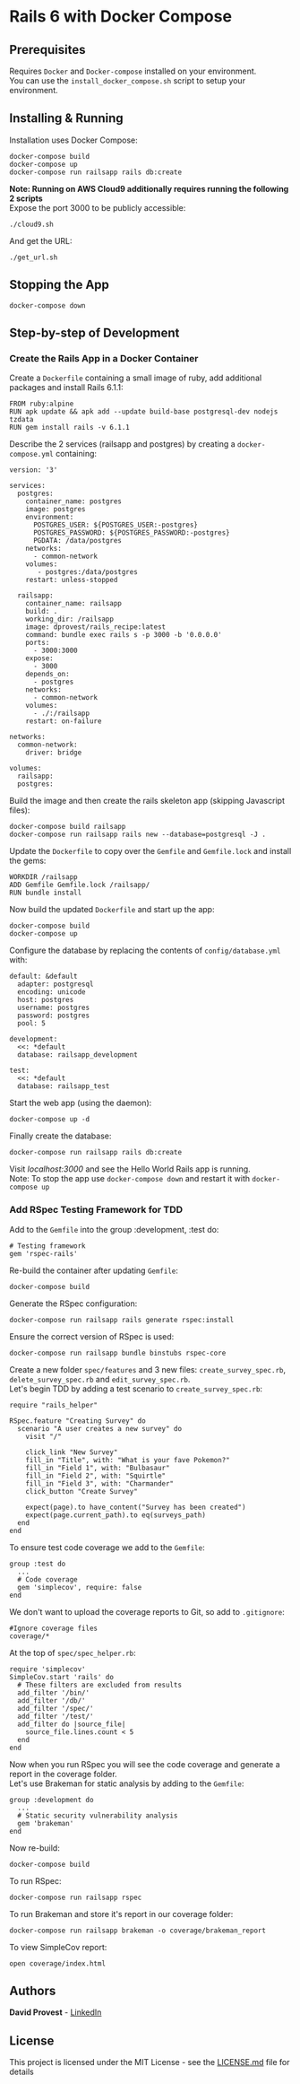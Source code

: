 # Rails 6 with Docker Compose

## Prerequisites

Requires `Docker` and `Docker-compose` installed on your environment.<br/>
You can use the `install_docker_compose.sh` script to setup your environment.

## Installing & Running

Installation uses Docker Compose:

```
docker-compose build
docker-compose up
docker-compose run railsapp rails db:create
```
<strong>Note: Running on AWS Cloud9 additionally requires running the following 2 scripts</strong>
<br/>
Expose the port 3000 to be publicly accessible:
```
./cloud9.sh
```
And get the URL:
```
./get_url.sh
```

## Stopping the App

```
docker-compose down
```

## Step-by-step of Development

### Create the Rails App in a Docker Container
Create a `Dockerfile` containing a small image of ruby, add additional packages and install Rails 6.1.1:
```
FROM ruby:alpine
RUN apk update && apk add --update build-base postgresql-dev nodejs tzdata
RUN gem install rails -v 6.1.1
```
Describe the 2 services (railsapp and postgres) by creating a `docker-compose.yml` containing:
```
version: '3'

services:
  postgres:
    container_name: postgres
    image: postgres
    environment:
      POSTGRES_USER: ${POSTGRES_USER:-postgres}
      POSTGRES_PASSWORD: ${POSTGRES_PASSWORD:-postgres}
      PGDATA: /data/postgres
    networks:
      - common-network
    volumes:
       - postgres:/data/postgres
    restart: unless-stopped

  railsapp:
    container_name: railsapp
    build: .
    working_dir: /railsapp
    image: dprovest/rails_recipe:latest
    command: bundle exec rails s -p 3000 -b '0.0.0.0'
    ports:
      - 3000:3000
    expose:
      - 3000
    depends_on:
      - postgres
    networks:
      - common-network
    volumes:
      - ./:/railsapp
    restart: on-failure

networks:
  common-network:
    driver: bridge

volumes:
  railsapp:
  postgres:

```
Build the image and then create the rails skeleton app (skipping Javascript files):
```
docker-compose build railsapp
docker-compose run railsapp rails new --database=postgresql -J .
```
Update the `Dockerfile` to copy over the `Gemfile` and `Gemfile.lock` and install the gems:

```
WORKDIR /railsapp
ADD Gemfile Gemfile.lock /railsapp/
RUN bundle install
```
Now build the updated `Dockerfile` and start up the app:
```
docker-compose build
docker-compose up
```
Configure the database by replacing the contents of `config/database.yml` with:
```
default: &default
  adapter: postgresql
  encoding: unicode
  host: postgres
  username: postgres
  password: postgres
  pool: 5

development:
  <<: *default
  database: railsapp_development

test:
  <<: *default
  database: railsapp_test
```
Start the web app (using the daemon):
```
docker-compose up -d
```
Finally create the database:
```
docker-compose run railsapp rails db:create
```
Visit *localhost:3000* and see the Hello World Rails app is running.</br>
Note: To stop the app use `docker-compose down` and restart it with `docker-compose up`</br>

### Add RSpec Testing Framework for TDD
Add to the `Gemfile` into the group :development, :test do:
```
# Testing framework
gem 'rspec-rails'
```
Re-build the container after updating `Gemfile`:
```
docker-compose build
```
Generate the RSpec configuration:
```
docker-compose run railsapp rails generate rspec:install
```
Ensure the correct version of RSpec is used:
```
docker-compose run railsapp bundle binstubs rspec-core
```

Create a new folder `spec/features` and 3 new files:
`create_survey_spec.rb`, `delete_survey_spec.rb` and `edit_survey_spec.rb`.</br>
Let's begin TDD by adding a test scenario to `create_survey_spec.rb`:
```
require "rails_helper"

RSpec.feature "Creating Survey" do
  scenario "A user creates a new survey" do
    visit "/"

    click_link "New Survey"
    fill_in "Title", with: "What is your fave Pokemon?"
    fill_in "Field 1", with: "Bulbasaur"
    fill_in "Field 2", with: "Squirtle"
    fill_in "Field 3", with: "Charmander"
    click_button "Create Survey"

    expect(page).to have_content("Survey has been created")
    expect(page.current_path).to eq(surveys_path)
  end
end
```
To ensure test code coverage we add to the `Gemfile`:
```
group :test do
  ...
  # Code coverage
  gem 'simplecov', require: false
end
```
We don't want to upload the coverage reports to Git, so add to `.gitignore`:
```
#Ignore coverage files
coverage/*
```
At the top of `spec/spec_helper.rb`:
```
require 'simplecov'
SimpleCov.start 'rails' do
  # These filters are excluded from results
  add_filter '/bin/'
  add_filter '/db/'
  add_filter '/spec/'
  add_filter '/test/'
  add_filter do |source_file|
    source_file.lines.count < 5
  end
end
```
Now when you run RSpec you will see the code coverage and generate a report in the coverage folder.</br>
Let's use Brakeman for static analysis by adding to the `Gemfile`:
```
group :development do
  ...
  # Static security vulnerability analysis
  gem 'brakeman'
end
```
Now re-build:
```
docker-compose build
```
To run RSpec:
```
docker-compose run railsapp rspec
```
To run Brakeman and store it's report in our coverage folder:
```
docker-compose run railsapp brakeman -o coverage/brakeman_report
```
To view SimpleCov report:
```
open coverage/index.html
```

## Authors

**David Provest** - [LinkedIn](https://www.linkedin.com/in/davidjprovest/)

## License

This project is licensed under the MIT License - see the [LICENSE.md](LICENSE.md) file for details